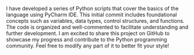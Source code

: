 I have developed a series of Python scripts that cover the basics of the language using PyCharm IDE. This initial commit includes foundational concepts such as variables, data types, control structures, and functions. The code is organized and well-commented to facilitate understanding and further development. I am excited to share this project on GitHub to showcase my progress and contribute to the Python programming community. Feel free to modify any part of it to better fit your style!
